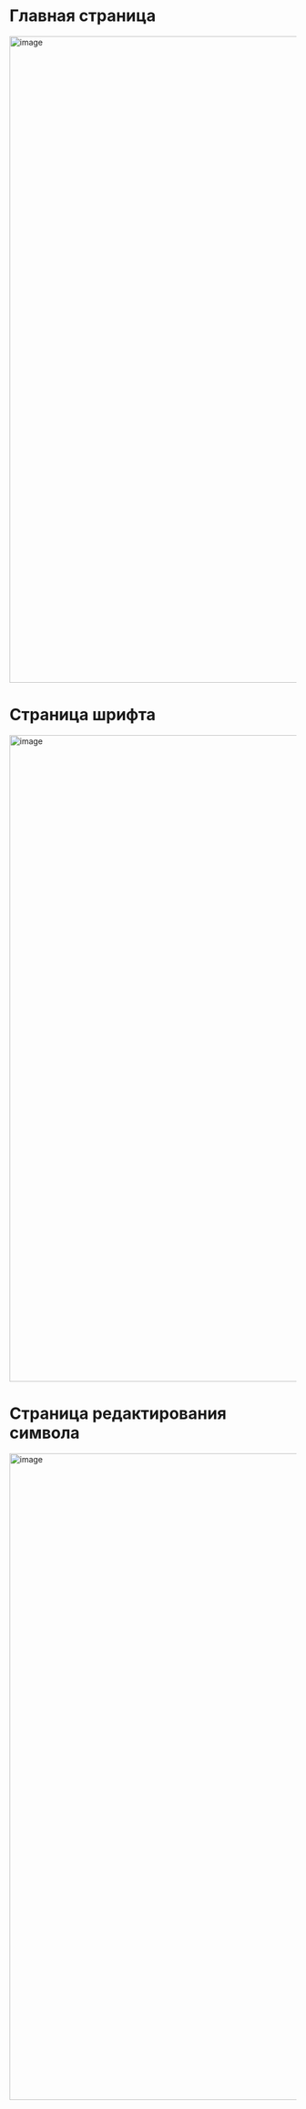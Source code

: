 # Главная страница
<img width="1136" alt="image" src="https://github.com/user-attachments/assets/29772815-e245-4c0a-8590-e7f8a375efe4">

# Страница шрифта
<img width="1136" alt="image" src="https://github.com/user-attachments/assets/1fa81a57-be2c-42db-8dc9-63caa4cc0ce0">

# Страница редактирования символа
<img width="1136" alt="image" src="https://github.com/user-attachments/assets/4c6e390e-5763-470a-9683-0a8bc523bd6b">
